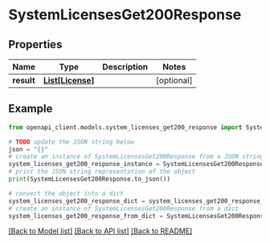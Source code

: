 # SystemLicensesGet200Response


## Properties

Name | Type | Description | Notes
------------ | ------------- | ------------- | -------------
**result** | [**List[License]**](License.md) |  | [optional] 

## Example

```python
from openapi_client.models.system_licenses_get200_response import SystemLicensesGet200Response

# TODO update the JSON string below
json = "{}"
# create an instance of SystemLicensesGet200Response from a JSON string
system_licenses_get200_response_instance = SystemLicensesGet200Response.from_json(json)
# print the JSON string representation of the object
print(SystemLicensesGet200Response.to_json())

# convert the object into a dict
system_licenses_get200_response_dict = system_licenses_get200_response_instance.to_dict()
# create an instance of SystemLicensesGet200Response from a dict
system_licenses_get200_response_from_dict = SystemLicensesGet200Response.from_dict(system_licenses_get200_response_dict)
```
[[Back to Model list]](../README.md#documentation-for-models) [[Back to API list]](../README.md#documentation-for-api-endpoints) [[Back to README]](../README.md)


